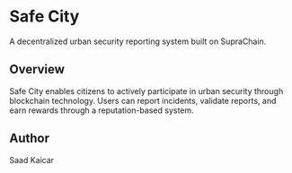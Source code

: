 # Safe City

A decentralized urban security reporting system built on SupraChain.

## Overview
Safe City enables citizens to actively participate in urban security through blockchain technology. Users can report incidents, validate reports, and earn rewards through a reputation-based system.

## Author
Saad Kaicar